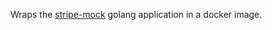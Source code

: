 Wraps the [stripe-mock](https://github.com/stripe/stripe-mock) golang application in a docker image.

